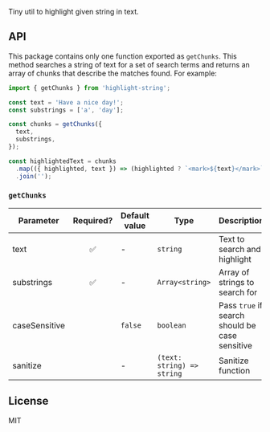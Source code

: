 Tiny util to highlight given string in text.

## API

This package contains only one function exported as `getChunks`. This method searches a string of text for a set of search terms and returns an array of chunks that describe the matches found. For example:

```js
import { getChunks } from 'highlight-string';

const text = 'Have a nice day!';
const substrings = ['a', 'day'];

const chunks = getChunks({
  text,
  substrings,
});

const highlightedText = chunks
  .map(({ highlighted, text }) => (highlighted ? `<mark>${text}</mark>` : text))
  .join('');
```

### `getChunks`

| Parameter     | Required? | Default value | Type                       | Description                                    |
| ------------- | :-------: | ------------- | -------------------------- | ---------------------------------------------- |
| text          |    ✅     | -             | `string`                   | Text to search and highlight                   |
| substrings    |    ✅     | -             | `Array<string>`            | Array of strings to search for                 |
| caseSensitive |           | `false`       | `boolean`                  | Pass `true` if search should be case sensitive |
| sanitize      |           | -             | `(text: string) => string` | Sanitize function                              |

## License

MIT

